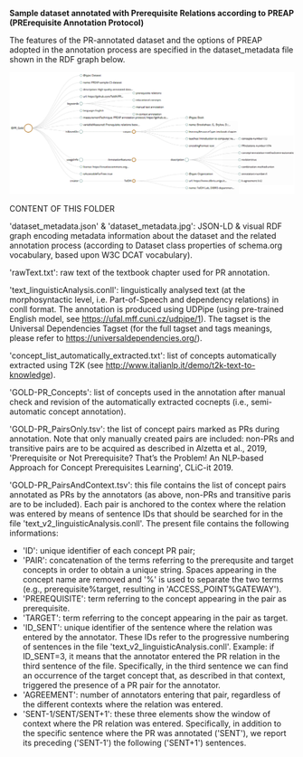**Sample dataset annotated with Prerequisite Relations according to PREAP (PRErequisite Annotation Protocol)**<p>

The features of the PR-annotated dataset and the options of PREAP adopted in the annotation process are specified in the dataset_metadata file shown in the RDF graph below.

![Metadata describing the sample dataset](https://github.com/IntAIEdu/PRAT/blob/main/data/PREAP-sample-CS-dataset/dataset-metadata.jpg "Metadata describing the sample dataset")

CONTENT OF THIS FOLDER

'dataset_metadata.json' & 'dataset_metadata.jpg': JSON-LD & visual RDF graph encoding metadata information about the dataset and the related annotation process (according to Dataset class properties of schema.org vocabulary, based upon W3C DCAT vocabulary).

'rawText.txt': raw text of the textbook chapter used for PR annotation.

'text_linguisticAnalysis.conll': linguistically analysed text (at the morphosyntactic level, i.e. Part-of-Speech and dependency relations) in conll format. The annotation is produced using UDPipe (using pre-trained English model, see https://ufal.mff.cuni.cz/udpipe/1). The tagset is the Universal Dependencies Tagset (for the full tagset and tags meanings, please refer to https://universaldependencies.org/).

'concept_list_automatically_extracted.txt': list of concepts  automatically extracted using T2K (see http://www.italianlp.it/demo/t2k-text-to-knowledge).

'GOLD-PR_Concepts': list of concepts used in the annotation  after manual check and revision of the automatically extracted cocnepts (i.e., semi-automatic concept annotation).

'GOLD-PR_PairsOnly.tsv': the list of concept pairs marked as PRs during annotation. Note that only manually created pairs are included: non-PRs and transitive pairs are  to be acquired as described in Alzetta et al., 2019, 'Prerequisite or Not Prerequisite? That’s the Problem! An NLP-based Approach for Concept Prerequisites Learning', CLiC-it 2019.

'GOLD-PR_PairsAndContext.tsv': this file contains the list of concept pairs annotated as PRs by the annotators (as above, non-PRs and transitive paris are to be included). Each pair is anchored to the contex where the relation was entered by means of sentence IDs that should be searched for in the file 'text_v2_linguisticAnalysis.conll'.
The present file contains the following informations:
- 'ID': unique identifier of each concept PR pair;
- 'PAIR': concatenation of the terms referring to the prerequsite and target concepts in order to obtain a unique string. Spaces appearing in the concept name are removed and '%' is used to separate the two terms (e.g., prerequisite%target, resulting in 'ACCESS_POINT%GATEWAY').
- 'PREREQUISITE': term referring to the concept appearing in the pair as prerequisite.
- 'TARGET': term referring to the concept appearing in the pair as target.
- 'ID_SENT': unique identifier of the sentence where the relation was entered by the annotator. These IDs refer to the progressive numbering of sentences in the file 'text_v2_linguisticAnalysis.conll'. Example: if ID_SENT=3, it means that the annotator entered the PR relation in the third sentence of the file. Specifically, in the third sentence we can find an occurrence of the target concept that, as described in that context, triggered the presence of a PR pair for the annotator. 
- 'AGREEMENT': number of annotators entering that pair, regardless of the different contexts where the relation was entered.
- 'SENT-1/SENT/SENT+1': these three elements show the window of context where the PR relation was entered. Specifically, in addition to the specific sentence where the PR was annotated  ('SENT'), we report its preceding  ('SENT-1') the following ('SENT+1') sentences.
